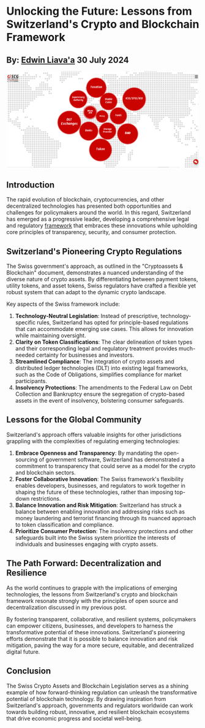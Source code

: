 # Unlocking the Future: Lessons from Switzerland's Crypto and Blockchain Framework
## By: [Edwin Liava'a](https://github.com/EdwinLiavaa) 30 July 2024

<p align="center">
 <img width="500" src="https://github.com/EdwinLiavaa/liavaa.space/blob/main/blog/20240730/pic.png">
</p>

## Introduction

The rapid evolution of blockchain, cryptocurrencies, and other decentralized technologies has presented both opportunities and challenges for policymakers around the world. In this regard, Switzerland has emerged as a progressive leader, developing a comprehensive legal and regulatory [framework](https://www.swisscryptoguide.com/) that embraces these innovations while upholding core principles of transparency, security, and consumer protection. 

## Switzerland's Pioneering Crypto Regulations

The Swiss government's approach, as outlined in the "Cryptoassets & Blockchain" document, demonstrates a nuanced understanding of the diverse nature of crypto assets. By differentiating between payment tokens, utility tokens, and asset tokens, Swiss regulators have crafted a flexible yet robust system that can adapt to the dynamic crypto landscape.

Key aspects of the Swiss framework include:

1. **Technology-Neutral Legislation**: Instead of prescriptive, technology-specific rules, Switzerland has opted for principle-based regulations that can accommodate emerging use cases. This allows for innovation while maintaining oversight.
2. **Clarity on Token Classifications**: The clear delineation of token types and their corresponding legal and regulatory treatment provides much-needed certainty for businesses and investors.
3. **Streamlined Compliance**: The integration of crypto assets and distributed ledger technologies (DLT) into existing legal frameworks, such as the Code of Obligations, simplifies compliance for market participants.
4. **Insolvency Protections**: The amendments to the Federal Law on Debt Collection and Bankruptcy ensure the segregation of crypto-based assets in the event of insolvency, bolstering consumer safeguards.

## Lessons for the Global Community

Switzerland's approach offers valuable insights for other jurisdictions grappling with the complexities of regulating emerging technologies:

1. **Embrace Openness and Transparency**: By mandating the open-sourcing of government software, Switzerland has demonstrated a commitment to transparency that could serve as a model for the crypto and blockchain sectors.
2. **Foster Collaborative Innovation**: The Swiss framework's flexibility enables developers, businesses, and regulators to work together in shaping the future of these technologies, rather than imposing top-down restrictions.
3. **Balance Innovation and Risk Mitigation**: Switzerland has struck a balance between enabling innovation and addressing risks such as money laundering and terrorist financing through its nuanced approach to token classification and compliance.
4. **Prioritize Consumer Protection**: The insolvency protections and other safeguards built into the Swiss system prioritize the interests of individuals and businesses engaging with crypto assets.

## The Path Forward: Decentralization and Resilience

As the world continues to grapple with the implications of emerging technologies, the lessons from Switzerland's crypto and blockchain framework resonate strongly with the principles of open source and decentralization discussed in my previous post.

By fostering transparent, collaborative, and resilient systems, policymakers can empower citizens, businesses, and developers to harness the transformative potential of these innovations. Switzerland's pioneering efforts demonstrate that it is possible to balance innovation and risk mitigation, paving the way for a more secure, equitable, and decentralized digital future.

## Conclusion

The Swiss Crypto Assets and Blockchain Legislation serves as a shining example of how forward-thinking regulation can unleash the transformative potential of blockchain technology. By drawing inspiration from Switzerland's approach, governments and regulators worldwide can work towards building robust, innovative, and resilient blockchain ecosystems that drive economic progress and societal well-being.